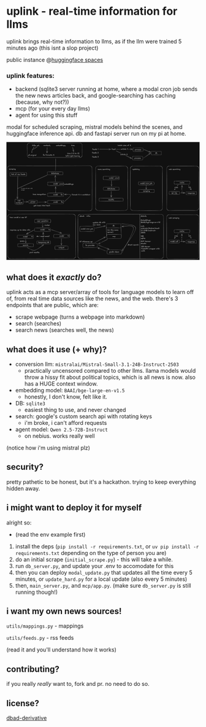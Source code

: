 # uplink - real-time information for llms
uplink brings real-time information to llms, as if the llm were trained 5 minutes ago
(this isnt a slop project)

public instance @[huggingface spaces](https://huggingface.co/spaces/aldigobbler/uplink-mcp)

### uplink features:
- backend (sqlite3 server running at home, where a modal cron job sends the new news articles back, and google-searching has caching (because, why not?))
- mcp (for your every day llms)
- agent for using this stuff

modal for scheduled scraping, mistral models behind the scenes, and huggingface inference api. db and fastapi server run on my pi at home.

![backend info](assets/info.png)

## what does it *exactly* do?

uplink acts as a mcp server/array of tools for language models to learn off of, from real time data sources like the news, and the web.
there's 3 endpoints that are public, which are:
- scrape webpage (turns a webpage into markdown)
- search (searches)
- search news (searches well, the news)

## what does it use (+ why)?
- conversion llm: `mistralai/Mistral-Small-3.1-24B-Instruct-2503`
    - practically uncensored compared to other llms. llama models would throw a hissy fit about political topics, which is all news is now. also has a HUGE context window.
- embedding model: `BAAI/bge-large-en-v1.5`
    - honestly, I don't know, felt like it.
- DB: `sqlite3`
    - easiest thing to use, and never changed
- search: google's custom search api with rotating keys
    - i'm broke, i can't afford requests
- agent model: `Qwen 2.5-72B-Instruct`
    - on nebius. works really well

(notice how i'm using mistral plz)

## security?
pretty pathetic to be honest, but it's a hackathon. trying to keep everything hidden away.

## i might want to deploy it for myself

alright so:
- (read the env example first)
1. install the deps (`pip install -r requirements.txt`, or `uv pip install -r requirements.txt` depending on the type of person you are)
2. do an initial scrape (`initial_scrape.py`) -  this will take a while.
3. run `db_server.py`, and update your .env to accomodate for this
4. then you can deploy `modal_update.py` that updates all the time every 5 minutes, or `update_hard.py` for a local update (also every 5 minutes)
5. then, `main_server.py`, and `mcp/app.py`. (make sure `db_server.py` is still running though!)

## i want my own news sources!
`utils/mappings.py` - mappings

`utils/feeds.py` - rss feeds

(read it and you'll understand how it works)

## contributing?
if you really *really* want to, fork and pr. no need to do so.

## license?
[dbad-derivative](license)